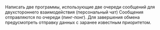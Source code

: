 Написать две программы, использующие две очереди сообщений для
двухстороннего взаимодействия (персональный чат)
Сообщения отправляются по очереди (пинг-понг).
Для завершения обмена предусмотреть отправку данных с заранее
известным приоритетом.
